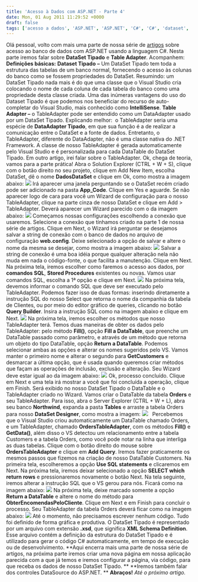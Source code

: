 ```yaml
---
title: 'Acesso à Dados com ASP.NET - Parte 4'
date: Mon, 01 Aug 2011 11:29:52 +0000
draft: false
tags: ['acesso a dados', 'ASP.NET', 'ASP.NET', 'C#', 'C#', 'dataset', 'Sql Server', 'tableadapter', 'xml']
---
```


Olá pessoal, volto com mais uma parte de nossa série de [artigos](http://programandodotnet.wordpress.com/category/net/asp-net/) sobre acesso ao banco de dados com ASP.NET usando a linguagem C#. Nesta parte iremos falar sobre **DataSet Tipado** e **Table Adapter**. Acompanhem: **Definições básicas:** **Dataset Tipado** **–** Um DataSet Tipado tem toda a estrutura das tabelas de um banco normal, fornecendo o acesso às colunas do banco como se fossem propriedades do DataSet. Resumindo: um DataSet Tipado nada mais é do que uma classe que o Visual Studio cria colocando o nome de cada coluna de cada tabela do banco como uma propriedade desta classe criada. Uma das inúmeras vantagens do uso do Dataset Tipado é que podemos nos beneficiar do recurso de auto-completar do Visual Studio, mais conhecido como **IntelliSense**. **Table Adapter –** o TableAdapter pode ser entendido como um DataAdapter usado por um DataSet Tipado. Explicando melhor:  o TableAdapter seria uma espécie de **DataAdapter Tipado**, em que sua função é a de realizar a comunicação entre o DataSet e a fonte de dados. Entretanto, o TableAdapter, diferente do DataAdapter, não é uma classe nativa do .NET Framework. A classe de nosso TableAdapter é gerada automaticamente pelo Visual Studio e é personalizada para cada DataTable do DataSet Tipado. Em outro artigo, irei falar sobre o TableAdapter. Ok, chega de teoria, vamos para a parte prática! Abra o Solution Explorer (CTRL + W + S), clique com o botão direito no seu projeto, clique em Add New Item, escolha DataSet, dê o nome **DadosDataSet** e clique em Ok, como mostra a imagem abaixo: [![](http://programandodotnet.files.wordpress.com/2010/02/dadosdataset.jpg)](http://programandodotnet.files.wordpress.com/2010/02/dadosdataset.jpg) Irá aparecer uma janela perguntando se o DataSet recém criado pode ser adicionado na pasta **App\_Code**. Clique em Yes e aguarde. Se não aparecer logo de cara para você um Wizard de configuração para o nosso TableAdapter, clique na parte cinza de nosso DataSet e clique em Add > TableAdapter. Deverá aparecer um Wizard parecido com o da imagem abaixo: [![](http://programandodotnet.files.wordpress.com/2010/02/wizardtableadapter.jpg)](http://programandodotnet.files.wordpress.com/2010/02/wizardtableadapter.jpg) Começamos nossas configurações escolhendo a conexão que usaremos. Selecione a conexão que tínhamos criado na parte 1 de nossa série de artigos. Clique em Next, o Wizard irá perguntar se desejamos salvar a string de conexão com o banco de dados no arquivo de configuração **web.config**. Deixe selecionado a opção de salvar e altere o nome da mesma se desejar, como mostra a imagem abaixo: [![](http://programandodotnet.files.wordpress.com/2010/02/connectionstring1.jpg)](http://programandodotnet.files.wordpress.com/2010/02/connectionstring1.jpg) Salvar a string de conexão é uma boa idéia porque qualquer alteração nela não muda em nada o código-fonte, o que facilita a manutenção. Clique em Next. Na próxima tela, iremos escolher como faremos o acesso aos dados, por **comandos SQL**, **Stored Procedures** existentes ou novas. Vamos usar comandos SQL, escolha a 1ª opção e clique em Next. [![](http://programandodotnet.files.wordpress.com/2010/02/commandtype.jpg)](http://programandodotnet.files.wordpress.com/2010/02/commandtype.jpg) Na próxima tela, devemos informar o comando SQL que deve ser executado pelo TableAdapter. Podemos fazer isso de duas formas: inserindo diretamente a instrução SQL do nosso Select que retorna o nome da companhia da tabela de Clientes, ou por meio do editor gráfico de queries, clicando no botão **Query Builder**. Insira a instrução SQL como na imagem abaixo e clique em Next. [![](http://programandodotnet.files.wordpress.com/2010/02/sqlstatement.jpg)](http://programandodotnet.files.wordpress.com/2010/02/sqlstatement.jpg) Na próxima tela, iremos escolher os métodos que nosso TableAdapter terá. Temos duas maneiras de obter os dados pelo TableAdapter: pelo método **Fill()**, opção **Fill a DataTable**, que preenche um DataTable passado como parâmetro, e através de um método que retorna um objeto do tipo DataTable, opção **Return a DataTable**. Podemos selecionar ambas as opções e alterar os nomes sugeridos pelo VS. Vamos manter o primeiro nome e alterar o segundo para **GetCustomers** e desmarcar a última opção, que é usada quando queremos criar métodos que façam as operações de inclusão, exclusão e alteração. Seu Wizard deve estar igual ao da imagem abaixo: [![](http://programandodotnet.files.wordpress.com/2010/02/tableadaptermethods.jpg)](http://programandodotnet.files.wordpress.com/2010/02/tableadaptermethods.jpg) Ok, processo concluído. Clique em Next e uma tela irá mostrar a você que foi concluída a operação, clique em Finish. Será exibido no nosso DataSet Tipado o DataTable e o TableAdapter criado no Wizard. Vamos criar o DataTable da tabela **Orders** e seu TableAdapter. Para isso, abra o Server Explorer (CTRL + W + L), abra seu banco **Northwind**, expanda a pasta **Tables** e arraste a tabela Orders para nosso **DataSet Designer**, como mostra a imagem: [![](http://programandodotnet.files.wordpress.com/2010/02/datasetdesigner.jpg)](http://programandodotnet.files.wordpress.com/2010/02/datasetdesigner.jpg)   Percebemos que o Visual Studio criou automaticamente um DataTable chamado  Orders, e um TableAdapter, chamado **OrdersTableAdapter**, com os métodos **Fill()** e **GetData()**, além disso o VS detectou um relacionamento entre a tabela Customers e a tabela Orders, como você pode notar na linha que interliga as duas tabelas. Clique com o botão direito do mouse sobre **OrdersTableAdapter** e clique em **Add Query**. Iremos fazer praticamente os mesmos passos que fizemos na criação de nosso DataTable Customers. Na primeira tela, escolheremos a opção **Use SQL statements** e clicaremos em Next. Na próxima tela, iremos deixar selecionado a opção **SELECT which return rows** e pressionaremos novamente o botão Next. Na tela seguinte, iremos alterar a instrução SQL que o VS gerou para nós. Ficará como na imagem abaixo: [![](http://programandodotnet.files.wordpress.com/2010/02/sqlstatement2.jpg)](http://programandodotnet.files.wordpress.com/2010/02/sqlstatement2.jpg) Na próxima tela, deixe marcado somente a opção **Return a DataTable** e altere o nome do método para **ObterEncomendasPeloCliente**. Clique em Next e em Finish para concluir o processo. Seu TableAdapter da tabela Orders deverá ficar como na imagem abaixo: [![](http://programandodotnet.files.wordpress.com/2010/02/orderstableadapter.jpg)](http://programandodotnet.files.wordpress.com/2010/02/orderstableadapter.jpg) Até o momento, não precisamos escrever nenhum código. Tudo foi definido de forma gráfica e produtiva. O DataSet Tipado é representado por um arquivo com extensão **.xsd**, que significa **XML Schema Definition**. Esse arquivo contém a definição da estrutura do DataSet Tipado e é utilizado para gerar o código C# automaticamente, em tempo de execução ou de desenvolvimento. **Aqui encerra mais uma parte de nossa série de artigos, na próxima parte iremos criar uma nova página em nossa aplicação parecida com a que já temos e iremos configurar a página, via código, para que receba os dados de nosso DataSet Tipado. ** **Iremos também falar dos controles DataSource do ASP.NET. ** **Abraços!** _Até o próximo artigo._